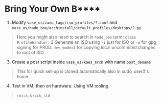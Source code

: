 # Bring Your Own B****

1. Modify `vase_os/zazu_lago/iso_profiles/?.conf` and `vase_os/hade_box/archinstall/default_profiles/desktops/?.py` 
> Here you might also need to search in `hade_box` term: `class ProfileHandler:` 
2 Generate an ISO using `-i` just for ISO or `-w` for gpg signing for PROD.
> `dev_mode=1` for copying local uncommited changes to root of ISO
3. Create a post script inside `vase_os/kaes_arch` with name `post_dename`
> This for quick set-up is cloned automatically also in sudo_user0's home
4. Test in VM, then on hardware. Using VM tooling.
> `rdisk`, `brick`, `std`

